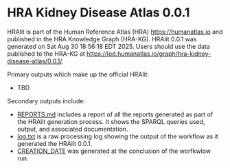 # HRA Kidney Disease Atlas 0.0.1

HRAlit is part of the Human Reference Atlas (HRA) <https://humanatlas.io> and published in the HRA Knowledge Graph (HRA-KG). HRAlit 0.0.1 was generated on Sat Aug 30 18:56:18 EDT 2025. Users should use the data published to the HRA-KG at <https://lod.humanatlas.io/graph/hra-kidney-disease-atlas/0.0.1/>.

Primary outputs which make up the official HRAlit:

* TBD

Secondary outputs include:

* [REPORTS.md](REPORTS.md) includes a report of all the reports generated as part of the HRAlit generation process. It shows the SPARQL queries used, output, and associated documentation.
* [log.txt](log.txt) is a raw processing log showing the output of the workflow as it generated the HRAlit 0.0.1.
* [CREATION_DATE](CREATION_DATE) was generated at the conclusion of the worfkwlow run.
